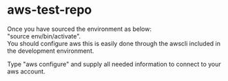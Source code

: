 # aws-test-repo

Once you have sourced the environment as below:  
"source env/bin/activate".  
You should configure aws this is easily done through the awscli included in the development environment.  

Type "aws configure" and supply all needed information to connect to your aws account.
